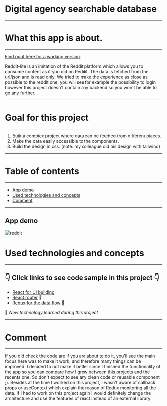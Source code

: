 # Digital agency searchable database

---

# What this app is about.
---

[Find pout here for a working version](https://paddy-and-p-nblt-reddit-lite.netlify.app/).

Reddit-lite is an imitation of the Reddit platform which allows you to consume content as if you did on Reddit. The data is fetched from the url/json and is read only. We tried to make the experience as close as possible to the reddit one, you will see for example the possibility to login however this project doesn't contain any backend so you won't be able to go any further.

---

# Goal for this project
---

1. Built a complex project where data can be fetched from different places.
2. Make the data easily accessible to the components.
3. Build the design in css. (note: my colleague did his design with tailwind)

--- 

# Table of contents

---

- [App demo](#app-demo)
- [Used technologies and concepts](#used-technologies-and-concepts)
- [Comment](#comment)

---

App demo
---

![reddit](https://user-images.githubusercontent.com/98712114/191453431-68016bd3-e8a6-4233-ab19-a81887621eaf.gif)


# Used technologies and concepts
---
## 👇 Click links to see code sample in this project 👇

- [React for UI building](https://github.com/P-NBLT/reddit-clone/blob/main/src/Component/Categories.js)
- [React router](https://github.com/P-NBLT/reddit-clone/blob/main/src/App.js) 🐣
- [Redux for the data flow](https://github.com/P-NBLT/reddit-clone/blob/main/src/Component/categoriesSlice.js) 🐣

🐣 *New technology learned during this project*

---
# Comment

---

If you did check the code are if you are about to do it, you'll see the main focus here was to make it work, and therefore many things can be improved.
I decided to not make it better since I finished the functionality of the app so you can compare how I grow between this projects and the recents one. So don't expect to see any clean code or reusable component ;).
Besides at the time I worked on this project, I wasn't aware of callback props or useContext which explain the reason of Redux monitoring all the data. If I had to work on this project again I would definitely change the architecture and use the features of react instead of an external library.
